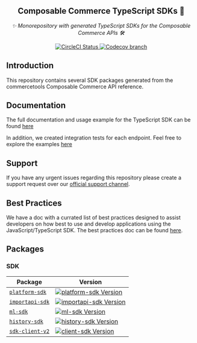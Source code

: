 <h2 align="center">Composable Commerce TypeScript SDKs 💅</h2>
<p align="center">
  <i>✨ Monorepository with generated TypeScript SDKs for the Composable Commerce APIs 🛠</i>
</p>
<p align="center">
  <a href="https://circleci.com/gh/commercetools/commercetools-sdk-typescript">
    <img alt="CircleCI Status" src="https://img.shields.io/circleci/build/github/commercetools/commercetools-sdk-typescript/master">
  </a>
  <a href="https://codecov.io/gh/commercetools/commercetools-sdk-typescript">
   <img alt="Codecov branch" src="https://img.shields.io/codecov/c/github/commercetools/commercetools-sdk-typescript/chore/small-repo-improvement">
   <!-- <img alt="Codecov Coverage Status" src="https://img.shields.io/codecov/c/github/commercetools/nodejs.svg?style=flat-square"> -->
  </a>
  <!-- <a href="https://waffle.io/commercetools/nodejs-tasks-board">
    <img alt="Waffle.io Board" src="https://img.shields.io/badge/Waffle-board-yellow.svg?style=flat-square">
  </a> -->
</p>

## Introduction

This repository contains several SDK packages generated from the commercetools Composable Commerce API reference.

## Documentation

The full documentation and usage example for the TypeScript SDK can be found [here](https://commercetools.github.io/nodejs/sdk/api/typescriptSdk.html#typescript-sdk-client-v2)

In addition, we created integration tests for each endpoint. Feel free to explore the examples [here](https://github.com/commercetools/commercetools-sdk-typescript/blob/8328f9e8a2a27776a46fc1bc2e964d402a7d1a2f/packages/platform-sdk/test/integration-tests)

## Support

If you have any urgent issues regarding this repository please create a support request over our [official support channel](http://support.commercetools.com).

## Best Practices

We have a doc with a currated list of best practices designed to assist developers on how best to use and develop applications using the JavaScript/TypeScript SDK. The best practices doc can be found [here](BEST_PRACTICES.md).

## Packages

### SDK

| Package                                    | Version                                                               |
| ------------------------------------------ | --------------------------------------------------------------------- |
| [`platform-sdk`](/packages/platform-sdk)   | [![platform-sdk Version][platform-sdk-icon]][platform-sdk-version]    |
| [`importapi-sdk`](/packages/importapi-sdk) | [![importapi-sdk Version][importapi-sdk-icon]][importapi-sdk-version] |
| [`ml-sdk`](/packages/ml-sdk)               | [![ml-sdk Version][ml-sdk-icon]][ml-sdk-version]                      |
| [`history-sdk`](/packages/history-sdk)     | [![history-sdk Version][history-sdk-icon]][history-sdk-version]       |
| [`sdk-client-v2`](/packages/sdk-client)    | [![client-sdk Version][sdk-client-icon]][sdk-client-version]          |

[platform-sdk-version]: https://www.npmjs.com/package/@commercetools/platform-sdk
[platform-sdk-icon]: https://img.shields.io/npm/v/@commercetools/platform-sdk.svg?style=flat-square
[importapi-sdk-version]: https://www.npmjs.com/package/@commercetools/importapi-sdk
[importapi-sdk-icon]: https://img.shields.io/npm/v/@commercetools/importapi-sdk.svg?style=flat-square
[ml-sdk-version]: https://www.npmjs.com/package/@commercetools/ml-sdk
[ml-sdk-icon]: https://img.shields.io/npm/v/@commercetools/ml-sdk.svg?style=flat-square
[history-sdk-version]: https://www.npmjs.com/package/@commercetools/history-sdk
[history-sdk-icon]: https://img.shields.io/npm/v/@commercetools/history-sdk.svg?style=flat-square
[sdk-client-version]: https://www.npmjs.com/package/@commercetools/sdk-client-v2
[sdk-client-icon]: https://img.shields.io/npm/v/@commercetools/sdk-client-v2.svg?style=flat-square
